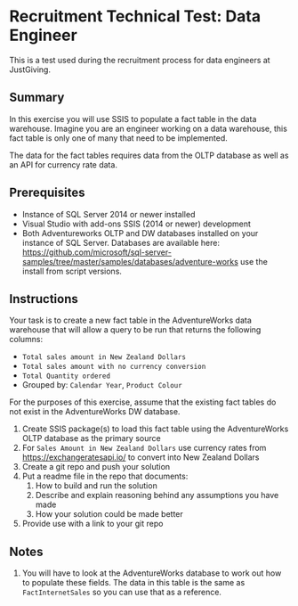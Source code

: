 # Recruitment Technical Test: Data Engineer

This is a test used during the recruitment process for data engineers at JustGiving.

## Summary
In this exercise you will use SSIS to populate a fact table in the data warehouse. Imagine you are an engineer working on a data warehouse, this fact table is only one of many that need to be implemented.

The data for the fact tables requires data from the OLTP database as well as an API for currency rate data.

## Prerequisites
* Instance of SQL Server 2014 or newer installed
* Visual Studio with add-ons SSIS (2014 or newer) development
* Both Adventureworks OLTP and DW databases installed on your instance of SQL Server. Databases are available here: https://github.com/microsoft/sql-server-samples/tree/master/samples/databases/adventure-works use the install from script versions.


## Instructions
Your task is to create a new fact table in the AdventureWorks data warehouse that will allow a query to be run that returns the following columns:
* `Total sales amount in New Zealand Dollars`
* `Total sales amount with no currency conversion`
* `Total Quantity ordered`
* Grouped by: `Calendar Year`, `Product Colour`

For the purposes of this exercise, assume that the existing fact tables do not exist in the AdventureWorks DW database.

1. Create SSIS package(s) to load this fact table using the AdventureWorks OLTP database as the primary source
2. For `Sales Amount in New Zealand Dollars` use currency rates from https://exchangeratesapi.io/ to convert into New Zealand Dollars
3. Create a git repo and push your solution
4. Put a readme file in the repo that documents:
    1. How to build and run the solution
    2. Describe and explain reasoning behind any assumptions you have made
    3. How your solution could be made better
5. Provide use with a link to your git repo


## Notes
1. You will have to look at the AdventureWorks database to work out how to populate these fields. The data in this table is the same as `FactInternetSales` so you can use that as a reference.